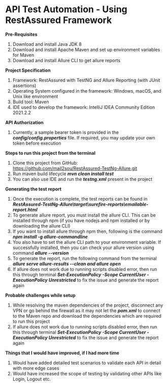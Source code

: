 <h1><B>API Test Automation - Using RestAssured Framework</B></h1>

**Pre-Requisites**

1. Download and install Java JDK 8
2. Download and install Apache Maven and set up environment variables for Maven
3. Download and install Allure CLI to get allure reports

**Project Specification**

1. Framework: RestAssured with TestNG and Allure Reporting (with JUnit assertions)
2. Operating System configured in the framework: Windows, macOS, and Unix like environment
3. Build tool: Maven
4. IDE used to develop the framework: IntelliJ IDEA Community Edition 2021.2.2

**API Authorization**

1. Currently, a sample bearer token is provided in the <I><B>config/config.properties</I></B> file. If required, you may update your own token before execution

**Steps to run this project from the terminal**

1. Clone this project from GitHub: https://github.com/mail2sou/RestAssured-TestNg-Allure.git
2. Run maven build lifecycle <I><B>mvn clean install test</I></B>
3. You can also use IDE and run the <I><B>testng.xml</I></B> present in the project

**Generating the test report**

1. Once the execution is complete, the test reports can be found in <I><B>RestAssured-TestNg-Allure\target\surefire-reports\emailable-report.html</I></B>
2. To generate allure report, you must install the allure CLI. This can be installed through npm (if you have nodejs and npm installed or by downloading the allure CLI)
3. If you want to install allure through npm then, following is the command <I><B>npm install -g allure-commandline</I></B>
4. You also have to set the allure CLI path to your environment variable. If successfully installed, then you can check your allure version using command <I><B>allure --version</I></B>
5. To generate the report, run the following command from the terminal <I><B>allure serve allure-results --clean and allure open</I></B>
6. If allure does not work due to running scripts disabled error, then run this through terminal <I><B>Set-ExecutionPolicy -Scope CurrentUser -ExecutionPolicy Unrestricted</I></B> to fix the issue and generate the report again

**Probable challenges while setup**

1. While resolving the maven dependencies of the project, disconnect any VPN or go behind the firewall as it may not let the <I><B>pom.xml</I></B> to connect to the Maven repo and download the dependencies which are required to run this project
2. If allure does not work due to running scripts disabled error, then run this through terminal <I><B>Set-ExecutionPolicy -Scope CurrentUser -ExecutionPolicy Unrestricted</I></B> to fix the issue and generate the report again

**Things that I would have improved, if I had more time**

1. Would have added detailed test scenarios to validate each API in detail with more edge cases
2. Would have increased the scope of testing by validating other APIs like Login, Logout etc.
